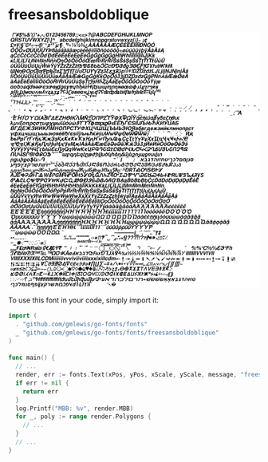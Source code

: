 # freesansboldoblique

![freesansboldoblique](freesansboldoblique.png)

To use this font in your code, simply import it:

```go
import (
  . "github.com/gmlewis/go-fonts/fonts"
  _ "github.com/gmlewis/go-fonts/fonts/freesansboldoblique"
)

func main() {
  // ...
  render, err := fonts.Text(xPos, yPos, xScale, yScale, message, "freesansboldoblique", Center)
  if err != nil {
    return err
  }
  log.Printf("MBB: %v", render.MBB)
  for _, poly := range render.Polygons {
    // ...
  }
  // ...
}
```
